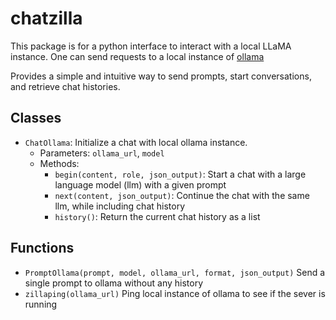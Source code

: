 # chatzilla

This package is for a python interface to interact with a local LLaMA instance. 
One can send requests to a local instance of [ollama](https://ollama.com/)

Provides a simple and intuitive way to send prompts, start conversations, 
and retrieve chat histories.

## Classes
- `ChatOllama`: Initialize a chat with local ollama instance.
    - Parameters: `ollama_url`, `model`
    - Methods:
        - `begin(content, role, json_output)`: Start a chat with a large language model (llm) with a given prompt
        - `next(content, json_output)`: Continue the chat with the same llm, while including chat history
        - `history()`: Return the current chat history as a list

## Functions
  - `PromptOllama(prompt, model, ollama_url, format, json_output)`
          Send a single prompt to ollama without any history
  - `zillaping(ollama_url)`
          Ping local instance of ollama to see if the sever is running